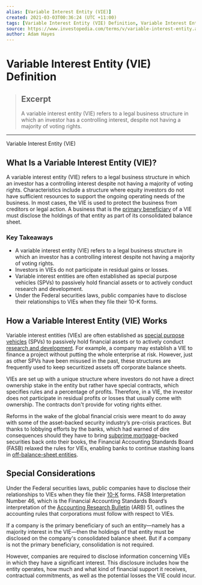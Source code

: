 ```yaml
---
alias: [Variable Interest Entity (VIE)]
created: 2021-03-03T00:36:24 (UTC +11:00)
tags: [Variable Interest Entity (VIE) Definition, Variable Interest Entity (VIE)]
source: https://www.investopedia.com/terms/v/variable-interest-entity.asp
author: Adam Hayes
---
```


# Variable Interest Entity (VIE) Definition

> ## Excerpt
> A variable interest entity (VIE) refers to a legal business structure in which an investor has a controlling interest, despite not having a majority of voting rights.

---

Variable Interest Entity (VIE)
## What Is a Variable Interest Entity (VIE)?

A variable interest entity (VIE) refers to a legal business structure in which an investor has a controlling interest despite not having a majority of voting rights. Characteristics include a structure where equity investors do not have sufficient resources to support the ongoing operating needs of the business. In most cases, the VIE is used to protect the business from creditors or legal action. A business that is the [primary beneficiary](https://www.investopedia.com/terms/p/primary-beneficiary.asp) of a VIE must disclose the holdings of that entity as part of its consolidated balance sheet.

### Key Takeaways

-   A variable interest entity (VIE) refers to a legal business structure in which an investor has a controlling interest despite not having a majority of voting rights.
-   Investors in VIEs do not participate in residual gains or losses.
-   Variable interest entities are often established as special purpose vehicles (SPVs) to passively hold financial assets or to actively conduct research and development.
-   Under the Federal securities laws, public companies have to disclose their relationships to VIEs when they file their 10-K forms.

## How a Variable Interest Entity (VIE) Works

Variable interest entities (VIEs) are often established as [special purpose vehicles](https://www.investopedia.com/terms/s/spv.asp) (SPVs) to passively hold financial assets or to actively conduct [research and development](https://www.investopedia.com/terms/r/randd.asp). For example, a company may establish a VIE to finance a project without putting the whole enterprise at risk. However, just as other SPVs have been misused in the past, these structures are frequently used to keep securitized assets off corporate balance sheets.

VIEs are set up with a unique structure where investors do not have a direct ownership stake in the entity but rather have special contracts, which specifies rules and a percentage of profits. Therefore, in a VIE, the investor does not participate in residual profits or losses that usually come with ownership. The contracts don't provide for voting rights either.

Reforms in the wake of the global financial crisis were meant to do away with some of the asset-backed security industry’s pre-crisis practices. But thanks to lobbying efforts by the banks, which had warned of dire consequences should they have to bring [subprime mortgage](https://www.investopedia.com/terms/s/subprime_mortgage.asp)\-backed securities back onto their books, the Financial Accounting Standards Board (FASB) relaxed the rules for VIEs, enabling banks to continue stashing loans in [off-balance-sheet entities](https://www.investopedia.com/articles/analyst/022002.asp).

## Special Considerations

Under the Federal securities laws, public companies have to disclose their relationships to VIEs when they file their [10-K](https://www.investopedia.com/terms/1/10-k.asp) forms. FASB Interpretation Number 46, which is the Financial Accounting Standards Board’s interpretation of the [Accounting Research Bulletin](https://www.investopedia.com/terms/a/accounting-research-bulletin.asp) (ARB) 51, outlines the accounting rules that corporations must follow with respect to VIEs.

If a company is the primary beneficiary of such an entity—namely has a majority interest in the VIE—then the holdings of that entity must be disclosed on the company's consolidated balance sheet. But if a company is not the primary beneficiary, consolidation is not required.

However, companies are required to disclose information concerning VIEs in which they have a significant interest. This disclosure includes how the entity operates, how much and what kind of financial support it receives, contractual commitments, as well as the potential losses the VIE could incur.
